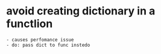 # avoid creating dictionary in a functlion
	- causes perfomance issue
	- do: pass dict to func instedo
